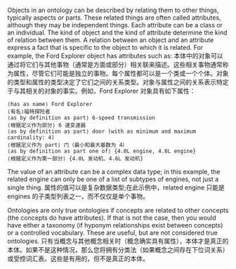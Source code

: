 
Objects in an ontology can be described by relating them to other things, typically aspects or parts. These related things are often called attributes, although they may be independent things. Each attribute can be a class or an individual. The kind of object and the kind of attribute determine the kind of relation between them. A relation between an object and an attribute express a fact that is specific to the object to which it is related. For example, the Ford Explorer object has attributes such as:
本体中的对象可以通过将它们与其他事物（通常是方面或部分）相关联来描述。这些相关事物通常称为属性，尽管它们可能是独立的事物。每个属性都可以是一个类或一个个体。对象的类型和属性的类型决定了它们之间的关系类型。对象与属性之间的关系表示特定于与其相关的对象的事实。例如，Ford Explorer 对象具有如下属性：

    ⟨has as name⟩ Ford Explorer
    ⟨有名⟩福特探险者
    ⟨as by definition as part⟩ 6-speed transmission
    ⟨根据定义作为部分⟩ 6 速变速器
    ⟨as by definition as part⟩ door (with as minimum and maximum cardinality: 4)
    ⟨根据定义作为 part⟩ 门（最小和最大基数为 4）
    ⟨as by definition as part one of⟩ {4.0L engine, 4.6L engine}
    ⟨根据定义作为第一部分⟩ {4.0L 发动机、4.6L 发动机}

The value of an attribute can be a complex data type; in this example, the related engine can only be one of a list of subtypes of engines, not just a single thing.
属性的值可以是复杂数据类型;在此示例中，related engine 只能是 engines 的子类型列表之一，而不仅仅是单个事物。

Ontologies are only true ontologies if concepts are related to other concepts (the concepts do have attributes). If that is not the case, then you would have either a taxonomy (if hyponym relationships exist between concepts) or a controlled vocabulary. These are useful, but are not considered true ontologies.
只有当概念与其他概念相关时（概念确实具有属性），本体才是真正的本体。如果不是这种情况，那么您将拥有分类法（如果概念之间存在下位词关系）或受控词汇表。这些是有用的，但不是真正的本体。

